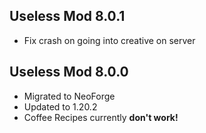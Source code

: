 ## Useless Mod 8.0.1 ##
- Fix crash on going into creative on server

## Useless Mod 8.0.0 ##
- Migrated to NeoForge
- Updated to 1.20.2
- Coffee Recipes currently **don't work!**

